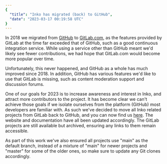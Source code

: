 ```yaml
---
{
  "title": "Inko has migrated (back) to GitHub",
  "date": "2023-03-17 00:19:58 UTC"
}
---
```


In 2018 we migrated from [GitHub](https://github.com/) to
[GitLab.com](https://gitlab.com/), as the features provided by GitLab at the
time far exceeded that of GitHub, such as a good continuous integration service.
While using a service other than GitHub meant we'd likely see fewer
contributions, we had hope that GitLab.com would become more popular over time.

Unfortunately, this never happened, and GitHub as a whole has much improved
since 2018. In addition, GitHub has various features we'd like to use that
GitLab is missing, such as content moderation support and discussion forums.

One of our goals for 2023 is to increase awareness and interest in Inko, and
attract more contributors to the project. It has become clear we can't achieve
those goals if we isolate ourselves from the platform (GitHub) most developers
are familiar with. As such we've decided to move all Inko related projects from
GitLab back to GitHub, and you can now find us
[here](https://github.com/inko-lang/). The website and documentation have all
been updated accordingly. The GitLab projects are still available but archived,
ensuring any links to them remain accessible.

As part of this work we've also ensured all projects use "main" as the default
branch, instead of a mixture of "main" for newer projects and "master" for some
of the older ones, so make sure to update any Git clones accordingly.
